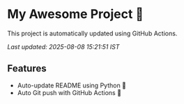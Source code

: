 # My Awesome Project 🚀

This project is automatically updated using GitHub Actions.

_Last updated: 2025-08-08 15:21:51 IST_

## Features
- Auto-update README using Python 🐍
- Auto Git push with GitHub Actions 🤖
